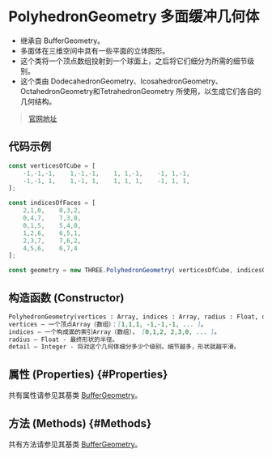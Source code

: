 # PolyhedronGeometry 多面缓冲几何体

- 继承自 BufferGeometry。
- 多面体在三维空间中具有一些平面的立体图形。
- 这个类将一个顶点数组投射到一个球面上，之后将它们细分为所需的细节级别。
- 这个类由 DodecahedronGeometry、IcosahedronGeometry、OctahedronGeometry和TetrahedronGeometry 所使用，以生成它们各自的几何结构。


>[官网地址](https://threejs.org/docs/index.html#api/zh/geometries/PolyhedronGeometry)


## 代码示例

```js
const verticesOfCube = [
    -1,-1,-1,    1,-1,-1,    1, 1,-1,    -1, 1,-1,
    -1,-1, 1,    1,-1, 1,    1, 1, 1,    -1, 1, 1,
];

const indicesOfFaces = [
    2,1,0,    0,3,2,
    0,4,7,    7,3,0,
    0,1,5,    5,4,0,
    1,2,6,    6,5,1,
    2,3,7,    7,6,2,
    4,5,6,    6,7,4
];

const geometry = new THREE.PolyhedronGeometry( verticesOfCube, indicesOfFaces, 6, 2 );
```

## 构造函数 (Constructor)

```md
PolyhedronGeometry(vertices : Array, indices : Array, radius : Float, detail : Integer)
vertices — 一个顶点Array（数组）：[1,1,1, -1,-1,-1, ... ]。
indices — 一个构成面的索引Array（数组）， [0,1,2, 2,3,0, ... ]。
radius — Float - 最终形状的半径。
detail — Integer - 将对这个几何体细分多少个级别。细节越多，形状就越平滑。
```

## 属性 (Properties) {#Properties}

共有属性请参见其基类 [BufferGeometry](../core/BufferGeometry#Properties)。

## 方法 (Methods) {#Methods}

共有方法请参见其基类 [BufferGeometry](../core/BufferGeometry#Methods)。